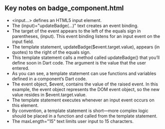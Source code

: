 ## Key notes on badge_component.html
- \<input...\> defines an HTML5 input element.
- The (input)="updateBadge(...)" text creates an event binding.
- The target of the event appears to the left of the equals sign in parentheses, (input). This event binding listens for an input event on the input field.
- The template statement, updateBadge($event.target.value), appears (in quotes) to the right of the equals sign.
- This template statement calls a method called updateBadge() that you’ll define soon in Dart code. The argument is the value that the user entered.
- As you can see, a template statement can use functions and variables defined in a component’s Dart code.
- The event object, $event, contains the value of the raised event. In this example, the event object represents the DOM event object, so the new value resides in $event.target.value.
- The template statement executes whenever an input event occurs on this element.
- By convention, a template statement is short—more complex logic should be placed in a function and called from the template statement.
- The maxLength="15" text limits user input to 15 characters.
